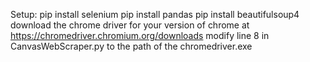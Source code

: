 Setup:
pip install selenium
pip install pandas
pip install beautifulsoup4
download the chrome driver for your version of chrome at https://chromedriver.chromium.org/downloads
modify line 8 in CanvasWebScraper.py to the path of the chromedriver.exe
